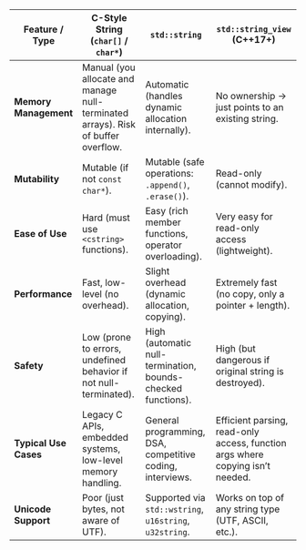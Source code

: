 | Feature / Type        | **C-Style String (`char[]` / `char*`)**                                           | **`std::string`**                                            | **`std::string_view` (C++17+)**                                                |
| --------------------- | --------------------------------------------------------------------------------- | ------------------------------------------------------------ | ------------------------------------------------------------------------------ |
| **Memory Management** | Manual (you allocate and manage null-terminated arrays). Risk of buffer overflow. | Automatic (handles dynamic allocation internally).           | No ownership → just points to an existing string.                              |
| **Mutability**        | Mutable (if not `const char*`).                                                   | Mutable (safe operations: `.append()`, `.erase()`).          | Read-only (cannot modify).                                                     |
| **Ease of Use**       | Hard (must use `<cstring>` functions).                                            | Easy (rich member functions, operator overloading).          | Very easy for read-only access (lightweight).                                  |
| **Performance**       | Fast, low-level (no overhead).                                                    | Slight overhead (dynamic allocation, copying).               | Extremely fast (no copy, only a pointer + length).                             |
| **Safety**            | Low (prone to errors, undefined behavior if not null-terminated).                 | High (automatic null-termination, bounds-checked functions). | High (but dangerous if original string is destroyed).                          |
| **Typical Use Cases** | Legacy C APIs, embedded systems, low-level memory handling.                       | General programming, DSA, competitive coding, interviews.    | Efficient parsing, read-only access, function args where copying isn’t needed. |
| **Unicode Support**   | Poor (just bytes, not aware of UTF).                                              | Supported via `std::wstring`, `u16string`, `u32string`.      | Works on top of any string type (UTF, ASCII, etc.).                            |
